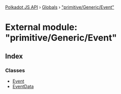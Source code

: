 [Polkadot JS API](../README.md) › [Globals](../globals.md) › ["primitive/Generic/Event"](_primitive_generic_event_.md)

# External module: "primitive/Generic/Event"

## Index

### Classes

* [Event](../classes/_primitive_generic_event_.event.md)
* [EventData](../classes/_primitive_generic_event_.eventdata.md)

